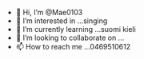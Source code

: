 - 👋 Hi, I’m @Mae0103
- 👀 I’m interested in ...singing
- 🌱 I’m currently learning ...suomi kieli
- 💞️ I’m looking to collaborate on ...
- 📫 How to reach me ...0469510612

<!---
Mae0103/Mae0103 is a ✨ special ✨ repository because its `README.md` (this file) appears on your GitHub profile.
You can click the Preview link to take a look at your changes.
--->
